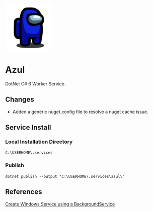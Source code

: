 <a href="https://github.com/jkulba/Azul/">
    <img alt="The Azul Project" src="https://github.com/jkulba/Azul/blob/main/azul.png"
    width="150" height="150">
</a>

# Azul
DotNet C# 6 Worker Service.

## Changes
* Added a generic nuget.config file to resolve a nuget cache issue.

## Service Install

### Local Installation Directory
```pwsh
C:\USERHOME\.services
```

### Publish
```pwsh
dotnet publish --output "C:\USERHOME\.services\azul\"
```

## References
[Create Windows Service using a BackgroundService](https://docs.microsoft.com/en-us/dotnet/core/extensions/windows-service)
